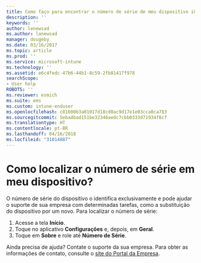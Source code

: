 ```yaml
---
title: Como faço para encontrar o número de série de meu dispositivo iOS? | Microsoft Docs
description: ''
keywords: ''
author: lenewsad
ms.author: lanewsad
manager: dougeby
ms.date: 03/16/2017
ms.topic: article
ms.prod: ''
ms.service: microsoft-intune
ms.technology: ''
ms.assetid: e6c4fedc-47b6-44b1-8c59-2fb81417f978
searchScope:
- User help
ROBOTS: ''
ms.reviewer: esmich
ms.suite: ems
ms.custom: intune-enduser
ms.openlocfilehash: c81600b3a01017d18cd0ac9d17e1e03cca0ca783
ms.sourcegitcommit: 5eba4bad151be32346aedc7cbb0333d71934f8cf
ms.translationtype: HT
ms.contentlocale: pt-BR
ms.lasthandoff: 04/16/2018
ms.locfileid: "31014887"
---
```

# <a name="how-do-i-find-the-serial-number-on-my-device"></a>Como localizar o número de série em meu dispositivo?

O número de série do dispositivo o identifica exclusivamente e pode ajudar o suporte de sua empresa com determinadas tarefas, como a substituição do dispositivo por um novo. Para localizar o número de série:

1. Acesse a tela __Início__.
2. Toque no aplicativo __Configurações__ e, depois, em __Geral__.
3. Toque em __Sobre__ e role até __Número de Série__.

Ainda precisa de ajuda? Contate o suporte da sua empresa. Para obter as informações de contato, consulte o [site do Portal da Empresa](https://portal.manage.microsoft.com#HelpDeskDialog).
